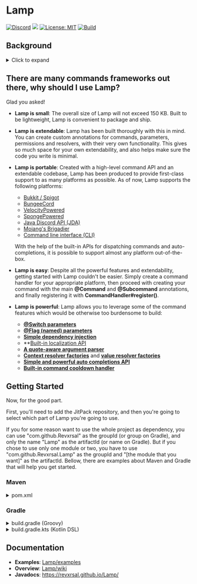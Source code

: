 # Lamp
[![Discord](https://img.shields.io/badge/Discord-blue?style=for-the-badge )](https://discord.gg/pEGGF785zp)
[![](https://jitpack.io/v/Revxrsal/Lamp.svg)](https://jitpack.io/#Revxrsal/Lamp)
[![License: MIT](https://img.shields.io/badge/License-MIT-yellow.svg)](https://opensource.org/licenses/MIT)
[![Build](https://github.com/Revxrsal/Lamp/actions/workflows/gradle.yml/badge.svg)](https://github.com/Revxrsal/Lamp/actions/workflows/gradle.yml)
## Background
<details>
  <summary>Click to expand</summary>
Building commands has always been a core concept in many applications, and, lots of times, a really boring and cumbersome one to pull off: Having to think of all the possible input from the user, all the mistakes they will make, validating input and then finally executing the actual command logic. 

We *aren't* supposed to mess our hands up with so much of this. We really shouldn't get ourselves dirty with the highly error-prone string manipulation, nor are we supposed to repeat 3 lines of code a thousand times. We also should not be forced to think of all the edge cases and possible output of the user side. Developers should focus on what's *important*, not what isn't.

Then after all that, we really should make sure our code is clean, maintainable, extendable and flexible.

Building upon this belief, Lamp was born.

Lamp has taken responsibility upon itself to take all the crap of the command creation process: parsing input, validating arguments, auto completions, tokenizing and redirection, and leaves you only to the important part of your job here: the actual command logic.

Through annotations, parameter resolvers, command conditions, permissions, argument validators, cooldowns, dependency injection, auto-completers, Lamp not only makes the command creation process much easier, it also becomes more fun, intuitive and less error prone.
</details>

## There are many commands frameworks out there, why should I use Lamp?
Glad you asked!
- **Lamp is small**: The overall size of Lamp will not exceed 150 KB. Built to be lightweight, Lamp is convenient to package and ship.
- **Lamp is extendable**: Lamp has been built thoroughly with this in mind. You can create custom annotations for commands, parameters, permissions and resolvers, with their very own functionality. This gives so much space for your own extendability, and also helps make sure the code you write is minimal.
- **Lamp is portable**: Created with a high-level command API and an extendable codebase, Lamp has been produced to provide first-class support to as many platforms as possible. As of now, Lamp supports the following platforms:
    - [Bukkit / Spigot](bukkit)
    - [BungeeCord](bungee)
    - [VelocityPowered](velocity)
    - [SpongePowered](sponge)
    - [Java Discord API (JDA)](jda)
    - [Mojang's Brigadier](brigadier)
    - [Command line interface (CLI)](cli)

   With the help of the built-in APIs for dispatching commands and auto-completions, it is possible to support almost any platform out-of-the-box.
- **Lamp is easy**: Despite all the powerful features and extendability, getting started with Lamp couldn't be easier. Simply create a command handler for your appropriate platform, then proceed with creating your command with the main **\@Command** and **\@Subcommand** annotations, and finally registering it with **CommandHandler#register()**.
- **Lamp is powerful**: Lamp allows you to leverage some of the command features which would be otherwise too burdensome to build:
   - **[@Switch parameters](common/src/main/java/revxrsal/commands/annotation/Switch.java)**
   - **[@Flag (named) parameters](common/src/main/java/revxrsal/commands/annotation/Flag.java)**
   - **[Simple dependency injection](common/src/main/java/revxrsal/commands/annotation/Dependency.java)**
   - **[Built-in localization API](common/src/main/java/revxrsal/commands/locales/Translator)
   - **[A quote-aware argument parser](common/src/main/java/revxrsal/commands/command/ArgumentStack.java)**
   - **[Context resolver factories](common/src/main/java/revxrsal/commands/process/ContextResolverFactory.java)** and **[value resolver factories](common/src/main/java/revxrsal/commands/process/ValueResolverFactory.java)**
   - **[Simple and powerful auto completions API](common/src/main/java/revxrsal/commands/autocomplete/AutoCompleter.java)**
   - **[Built-in command cooldown handler](common/src/main/java/revxrsal/commands/annotation/Cooldown.java)**

## Getting Started
Now, for the good part.

First, you'll need to add the JitPack repository, and then you're going to select which part of Lamp you're going to use.

If you for some reason want to use the whole project as dependency, you can use "com.github.Revxrsal" as the groupId (or group on Gradle), and only the name "Lamp" as the artifactId (or name on Gradle).
But if you chose to use only one module or two, you have to use "com.github.Revxrsal.Lamp" as the groupId and "[the module that you want]" as the artifactId. Bellow, there are examples about Maven and Gradle that will help you get started.

### Maven
<details>
  <summary>pom.xml</summary>
  
  ``` xml
  <repositories>
      <repository>
          <id>jitpack.io</id>
          <url>https://jitpack.io</url>
      </repository>
  </repositories>

  <dependencies>
      <!-- For the common module -->
      <dependency>
          <groupId>com.github.Revxrsal.Lamp</groupId>
          <artifactId>common</artifactId> 
          <version>[version]</version>
      </dependency>

      <!-- For the bukkit module -->
      <dependency>
          <groupId>com.github.Revxrsal.Lamp</groupId>
          <artifactId>bukkit</artifactId>
          <version>[version]</version>
      </dependency>  
  </dependencies>
  ```
 </details>

### Gradle
<details>
  <summary>build.gradle (Groovy)</summary>
  
```groovy
repositories {
    maven { url = 'https://jitpack.io' }
}

dependencies {
    // For the common module
    implementation 'com.github.Revxrsal.Lamp:common:[version]'

    // For the bukkit module
    implementation 'com.github.Revxrsal.Lamp:bukkit:[verison]'
}

compileJava { // Preserve parameter names in the bytecode
    options.compilerArgs += ["-parameters"]
    options.fork = true
    options.forkOptions.executable = "javac"
}

compileKotlin { // optional: if you're using Kotlin
    kotlinOptions.javaParameters = true
}
```
</details>


<details>
  <summary>build.gradle.kts (Kotlin DSL)</summary>

```kotlin
repositories {
    maven(url = "https://jitpack.io")
}

dependencies {
    // For the common project
    implementation("com.github.Revxrsal.Lamp:common:[version]")

    // For the bukkit module
    implementation("com.github.Revxrsal.Lamp:bukkit:[verison]")
}

compileJava { // Preserve parameter names in the bytecode
    options.compilerArgs += ["-parameters"]
    options.fork = true
    options.forkOptions.executable = "javac"
}

compileKotlin { // optional: if you're using Kotlin
    kotlinOptions.javaParameters = true
}
```
</details>

## Documentation
- **Examples**: [Lamp/examples](https://github.com/Revxrsal/Lamp/tree/examples)
- **Overview**: [Lamp/wiki](https://github.com/Revxrsal/Lamp/wiki)
- **Javadocs**: https://revxrsal.github.io/Lamp/
